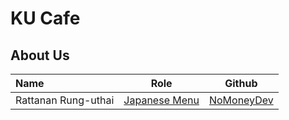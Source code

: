 # KU Cafe


## About Us

| Name      | Role      | Github          |
|:----------|-----------|-----------------|
| Rattanan Rung-uthai | [Japanese Menu](/Menu.md#japanese-menu) | [NoMoneyDev](https://github.com/NoMoneyDev) |

